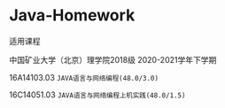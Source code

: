 # Java-Homework

适用课程

中国矿业大学（北京）理学院2018级 2020-2021学年下学期

16A14103.03 `JAVA语言与网络编程(48.0/3.0)`

16C14051.03 `JAVA语言与网络编程上机实践(48.0/1.5)`
